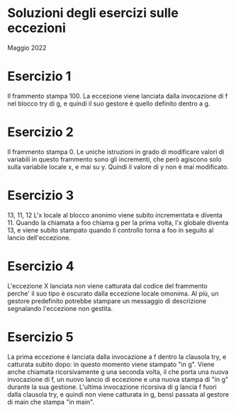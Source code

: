 # Soluzioni degli esercizi sulle eccezioni

Maggio 2022

# Esercizio 1

Il frammento stampa 100. La eccezione viene lanciata dalla invocazione di f nel
blocco try di g, e quindi il suo gestore è quello definito dentro a g.

# Esercizio 2

Il frammento stampa 0. Le uniche istruzioni in grado di modificare valori di
variabili in questo frammento sono gli incrementi, che però agiscono solo sulla
variabile locale x, e mai su y. Quindi il valore di y non è mai modificato.

# Esercizio 3

13, 11, 12
L'x locale al blocco anonimo viene subito incrementata e diventa 11.
Quando la chiamata a foo chiama g per la prima volta, l'x globale diventa 13, e
viene subito stampato quando il controllo torna a foo in seguito al lancio
dell'eccezione.

# Esercizio 4

L'eccezione X lanciata non viene catturata dal codice del frammento perche' il
suo tipo è oscurato dalla eccezione locale omonima. Al più, un gestore
predefinito potrebbe stampare un messaggio di descrizione segnalando l'eccezione
non gestita.

# Esercizio 5

La prima eccezione è lanciata dalla invocazione a f dentro la clausola try, e
catturata subito dopo: in questo momento viene stampato "in g". Viene anche
chiamata ricorsivamente g una seconda volta, il che porta una nuova invocazione
di f, un nuovo lancio di eccezione e una nuova stampa di "in g" durante la sua
gestione. L'ultima invocazione ricorsiva di g lancia f fuori dalla clausola try,
e quindi non viene catturata in g, bensì passata al gestore di main che stampa
"in main".
